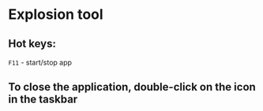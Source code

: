 # Explosion tool

## Hot keys:

`F11` - start/stop app

## To close the application, double-click on the icon in the taskbar
